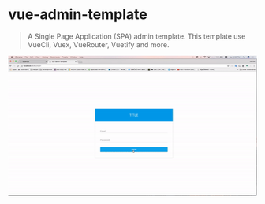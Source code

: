 # vue-admin-template

> A Single Page Application (SPA) admin template. This template use VueCli, Vuex, VueRouter, Vuetify and more.

![alt tag](sample.gif)
